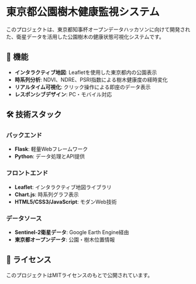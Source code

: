 # 東京都公園樹木健康監視システム

このプロジェクトは、東京都知事杯オープンデータハッカソンに向けて開発された、衛星データを活用した公園樹木の健康状態可視化システムです。

## 🌟 機能

- **インタラクティブ地図**: Leafletを使用した東京都内の公園表示
- **時系列分析**: NDVI、NDRE、PSRI指数による樹木健康度の経時変化
- **リアルタイム可視化**: クリック操作による即座のデータ表示
- **レスポンシブデザイン**: PC・モバイル対応

## 🛠️ 技術スタック

### バックエンド
- **Flask**: 軽量Webフレームワーク
- **Python**: データ処理とAPI提供

### フロントエンド
- **Leaflet**: インタラクティブ地図ライブラリ
- **Chart.js**: 時系列グラフ表示
- **HTML5/CSS3/JavaScript**: モダンWeb技術

### データソース
- **Sentinel-2衛星データ**: Google Earth Engine経由
- **東京都オープンデータ**: 公園・樹木位置情報


## 📄 ライセンス

このプロジェクトはMITライセンスのもとで公開されています。
